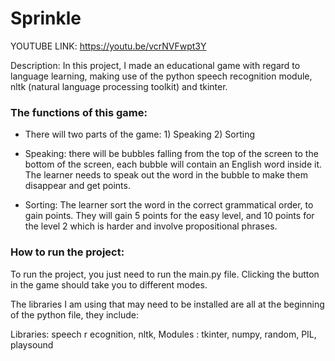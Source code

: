 # Sprinkle
YOUTUBE LINK: https://youtu.be/vcrNVFwpt3Y

Description: In this project, I made an educational game with regard to language learning, making use of the python speech recognition module, nltk (natural language processing toolkit) and tkinter.

### The functions of this game:

* There will two parts of the game: 1) Speaking 2) Sorting

* Speaking: there will be bubbles falling from the top of the screen to the bottom of the screen, each bubble will contain an English word inside it.
   The learner needs to speak out the word in the bubble to make them disappear and get points.

* Sorting: The learner sort the word in the correct grammatical order, to gain points. They will gain 5 points for the easy level, and 10 points for the level 2 which is harder and involve propositional phrases.



### How to run the project:

To run the project, you just need to run the main.py file. Clicking the button in the game should take you to different modes.   

The libraries I am using that may need to be installed are all at the beginning of the python file, they include:   

Libraries: speech r ecognition, nltk, Modules : tkinter, numpy, random, PIL, playsound

